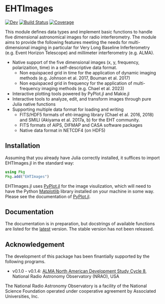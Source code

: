 # EHTImages
[![Dev](https://img.shields.io/badge/docs-dev-blue.svg)](https://ehtjulia.github.io/EHTImages.jl/dev/)
[![Build Status](https://github.com/EHTJulia/EHTImages.jl/actions/workflows/CI.yml/badge.svg?branch=main)](https://github.com/EHTJulia/EHTImages.jl/actions/workflows/CI.yml?query=branch%3Amain)
[![Coverage](https://codecov.io/gh/EHTJulia/EHTImages.jl/branch/main/graph/badge.svg)](https://codecov.io/gh/EHTJulia/EHTImages.jl)

This module defines data types and implement basic functions to handle five dimensional astronomical images for radio interferometry.
The module aims to provide the following features meeting the needs for multi-dimensional imaging in particular for Very Long Baseline Inferferometry (e.g. Event Horizon Telescope) and millimeter interferometry (e.g. ALMA).
- Native support of the five dimensional images (x, y, frequency, polarizaition, time) in a self-descriptive data format.
    + Non equispaced grid in time for the application of dynamic imaging methods (e.g. Johnson et al. 2017, Bouman et al. 2017)
    + Non equispaced grid in frequency for the application of multi-frequency imaging methods (e.g. Chael et al. 2023)
- Interactive plotting tools powered by PyPlot.jl and Makie.jl
- Interactive tools to analyze, edit, and transform images through pure Julia native functions
- Supporting multiple data format for loading and writing
    + FITS/HDF5 formats of eht-imaging library (Chael et al. 2016, 2018) and SMILI (Akiyama et al. 2017a, b) for the EHT community.
    + FITS formats of AIPS, DIFMAP and CASA software packages
    + Native data format in NETCDF4 (on HDF5)

## Installation
Assuming that you already have Julia correctly installed, it suffices to import EHTImages.jl in the standard 
way:

```julia
using Pkg
Pkg.add("EHTImages")
```

EHTImages.jl uses [PyPlot.jl](https://github.com/JuliaPy/PyPlot.jl) for the image visulization, which
will need to have the Python [Matplotlib](http://matplotlib.org/) library installed on your machine in some way.
Please see the documentation of [PyPlot.jl](https://github.com/JuliaPy/PyPlot.jl).


## Documentation
The documentation is in preparation, but docstrings of available functions are listed for the [latest](https://ehtjulia.github.io/EHTImages.jl/dev) version. The stable version has not been released. 


## Acknowledgement
The development of this package has been finantially supported by the following programs.
- v0.1.0 - v0.1.4: [ALMA North American Development Study Cycle 8](https://science.nrao.edu/facilities/alma/science_sustainability/alma-develop-history), National Radio Astronomy Observatory (NRAO), USA

The National Radio Astronomy Observatory is a facility of the National Science Foundation operated under cooperative agreement by Associated Universities, Inc.